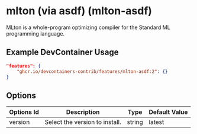 
# mlton (via asdf) (mlton-asdf)

MLton is a whole-program optimizing compiler for the Standard ML programming language.

## Example DevContainer Usage

```json
"features": {
    "ghcr.io/devcontainers-contrib/features/mlton-asdf:2": {}
}
```

## Options

| Options Id | Description | Type | Default Value |
|-----|-----|-----|-----|
| version | Select the version to install. | string | latest |


